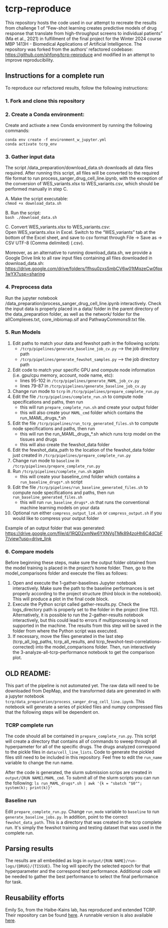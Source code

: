 # tcrp-reproduce

This repository hosts the code used in our attempt to recreate the results from challenge 1 of “Few-shot learning creates predictive models of drug response that translate from high-throughput screens to individual patients” (Ma et al., 2021) in fulfillment of the final project for the Winter 2024 course MBP 1413H - Biomedical Applications of Artificial Intelligence. The repository was forked from the authors’ refactored codebase: https://github.com/shfong/tcrp-reproduce and modified in an attempt to improve reproducibility. 

## Instructions for a complete run
To reproduce our refactored results, follow the following instructions: 

### 1. Fork and clone this repository 

### 2. Create a Conda environment:

Create and activate a new Conda environment by running the following commands: 

`conda env create -f environment_w_jupyter.yml`  
`conda activate tcrp_env` 

### 3. Gather input data  

The script /data_preparation/download_data.sh downloads all data files required. After running this script, all files will be converted to the required file format to run process_sanger_drug_cell_line.ipynb, with the exception of the conversion of WES_variants.xlsx to WES_variants.csv, which should be performed manually in step C.  

A. Make the script executable:  
`chmod +x download_data.sh`  

B. Run the script:  
`bash ./download_data.sh`  

C. Convert WES_variants.xlsx to WES_variants.csv:  
Open WES_variants.xlsx in Excel. Switch to the “WES_variants” tab at the bottom of the Excel sheet, and save to csv format through File -> Save as -> CSV UTF-8 (Comma delimited) (.csv). 

Moreover, as an alternative to running download_data.sh, we provide a Google Drive link to all raw input files containing all files downloaded in download_data.sh: https://drive.google.com/drive/folders/1fhsu0zxsSmbCV6w01tMqzeCw0fpx1wYX?usp=sharing 

### 4. Preprocess data 

Run the jupyter notebook /data_preparation/process_sanger_drug_cell_line.ipynb interactively. Check the input data is properly placed in a data/ folder in the parent directory of the data_preparation folder, as well as the network/ folder for the allComplexes.txt, core_inbiomap.sif and PathwayCommons9.txt file.

### 5. Run Models 

1. Edit paths to match your data and fewshot path in the following scripts:
   - `/tcrp/pipelines/generate_baseline_job_cv.py` --> the job directory path
   - `/tcrp/pipelines/generate_fewshot_samples.py`  --> the job directory path
2. Edit code to match your specific GPU and compute node information (i.e. gpu/cpu memory, account, node name, etc):
   - lines 95-102 in `/tcrp/pipelines/generate_MAML_job_cv.py`
   - lines  79-87 in `/tcrp/pipelines/generate_baseline_job_cv.py`
3. Change run mode to `tcrp` in `/tcrp/pipelines/prepare_complete_run.py`
4. Edit the file `/tcrp/pipelines/complete_run.sh` to compute node specifications and paths, then run
   - this will run `prepare_complete_run.sh` and create your output folder
   - this will also create your `MAML_cmd` folder which contains the run_MAML_drugs_*.sh
5. Edit the file `/tcrp/pipelines/run_tcrp_generated_files.sh` to compute node specifications and paths, then run
   - this will run the run_MAML_drugs_*.sh which runs tcrp model on the tissues and drugs
   - this will also create the fewshot_data folder
6. Edit the fewshot_data_path to the location of the fewshot_data folder just created in  `/tcrp/pipelines/prepare_complete_run.py`
7. Change run mode to `baseline` in `/tcrp/pipelines/prepare_complete_run.py`
8. Run `/tcrp/pipelines/complete_run.sh` again
   - this will create your baseline_cmd folder which contains a `run_baseline_drugs*.sh` script
9. Edit the file `/tcrp/pipelines/run_baseline_generated_files.sh` to compute node specifications and paths, then run `run_baseline_generated_files.sh`
   - this will run `run_baseline_drugs*.sh` that runs the conventional machine learning models on your data
10. Optional run either `compress_output_lz4.sh` or `compress_output.sh` if you would like to compress your output folder

Example of an output folder that was generated: https://drive.google.com/file/d/1RQD2xmNw6YXNVgTMk894zoHh6C4dCbF7/view?usp=drive_link 
### 6. Compare models

Before beginning these steps, make sure the output folder obtained from the model training is placed in the project’s home folder. Then, go to the model_comparisons folder and execute the files as follows:
1. Open and execute the 1-gather-baselines Jupyter notebook interactively. Make sure the path to the baseline performances is set properly according to the project structure (third block in the notebook). This will produce a plot in the final code block.
2. Execute the Python script called gather-results.py. Check the logs_directory path is properly set to the folder in the project (line 112). Alternatively, it is possible to run the 2-gather-results notebook interactively, but this could lead to errors if multiprocessing is not supported in the machine. The results from this step will be saved in the folder from where the Python script was executed.
3. If necessary, move the files generated in the last step (tcrp_all_log_paths, tcrp_all_results, and tcrp_fewshot-test-correlations-corrected) into the model_comparisons folder. Then, run interactively the 3-analyze-all-tcrp-performance notebook to get the comparison plot.



## OLD README: 

This part of the pipeline is not automated yet. The raw data will need to be downloaded from DepMap, and the transformed data are generated in with a jupyter notebook `tcrp/data_preparation/process_sanger_drug_cell_line.ipynb`. This notebook will generate a series of pickled files and numpy compressed files that the following steps will be dependent on. 

### TCRP complete run

The code should all be contained in `prepare_complete_run.py`. This script will create a directory that contains all of commands to sweep through all hyperpameter for all of the specific drugs. The drugs analyzed correspond to the pickle files in `data/cell_line_lists`. Code to generate the pickled files still need to be included in this repository. Feel free to edit the `run_name` variable to change the run name. 

After the code is generated, the slurm submission scrips are created in `output/{RUN NAME}/MAML_cmd`. To submit all of the slurm scripts you can run the following: 
```ls run_MAML_drugs*.sh | awk '{k = "sbatch "$0""; system(k); print(k)}'```

### Baseline run

Edit `prepare_complete_run.py`. Change `run_mode` variable to `baseline` to run `generate_baseline_jobs.py`. In addition, point to the correct `fewshot_data_path`. This is a directory that was created in the tcrp complete run. It's simply the fewshot training and testing dataset that was used in the complete run.


## Parsing results
The results are all embedded as logs in `output/{RUN NAME}/run-logs/{DRUG}/{TISSUE}`. The log will specify the selected epoch for that hyperparameter and the correspond test performance. Additional code will be needed to gather the best performance to select the final performance for task.

## Reusability efforts

Emily So, from the Haibe-Kains lab, has reproduced and extended TCRP. Their repository can be found [here](https://github.com/bhklab/TCRP_Reusability_Report). A runnable version is also available [here](https://codeocean.com/capsule/8411716/tree/v2).

